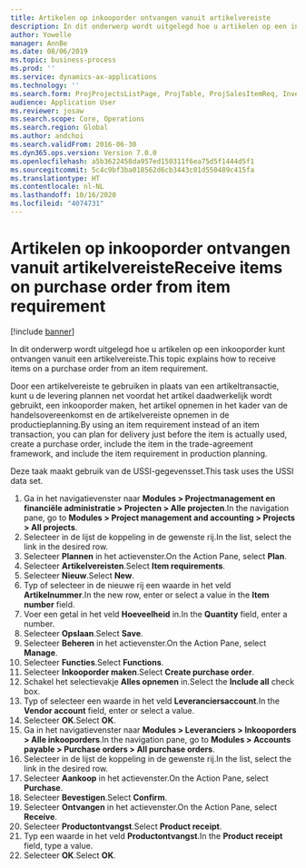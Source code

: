 ```yaml
---
title: Artikelen op inkooporder ontvangen vanuit artikelvereiste
description: In dit onderwerp wordt uitgelegd hoe u artikelen op een inkooporder kunt ontvangen vanuit een artikelvereiste.
author: Yowelle
manager: AnnBe
ms.date: 08/06/2019
ms.topic: business-process
ms.prod: ''
ms.service: dynamics-ax-applications
ms.technology: ''
ms.search.form: ProjProjectsListPage, ProjTable, ProjSalesItemReq, InventItemIdLookupSimple, PurchCreateFromSalesOrder, VendAccountItemLookup, PurchTable, PurchEditLines
audience: Application User
ms.reviewer: josaw
ms.search.scope: Core, Operations
ms.search.region: Global
ms.author: andchoi
ms.search.validFrom: 2016-06-30
ms.dyn365.ops.version: Version 7.0.0
ms.openlocfilehash: a5b3622458da957ed150311f6ea75d5f1444d5f1
ms.sourcegitcommit: 5c4c9bf3ba018562d6cb3443c01d550489c415fa
ms.translationtype: HT
ms.contentlocale: nl-NL
ms.lasthandoff: 10/16/2020
ms.locfileid: "4074731"
---
```

# <a name="receive-items-on-purchase-order-from-item-requirement"></a><span data-ttu-id="9e063-103">Artikelen op inkooporder ontvangen vanuit artikelvereiste</span><span class="sxs-lookup"><span data-stu-id="9e063-103">Receive items on purchase order from item requirement</span></span>

[!include [banner](../../includes/banner.md)]

<span data-ttu-id="9e063-104">In dit onderwerp wordt uitgelegd hoe u artikelen op een inkooporder kunt ontvangen vanuit een artikelvereiste.</span><span class="sxs-lookup"><span data-stu-id="9e063-104">This topic explains how to receive items on a purchase order from an item requirement.</span></span>

<span data-ttu-id="9e063-105">Door een artikelvereiste te gebruiken in plaats van een artikeltransactie, kunt u de levering plannen net voordat het artikel daadwerkelijk wordt gebruikt, een inkooporder maken, het artikel opnemen in het kader van de handelsovereenkomst en de artikelvereiste opnemen in de productieplanning.</span><span class="sxs-lookup"><span data-stu-id="9e063-105">By using an item requirement instead of an item transaction, you can plan for delivery just before the item is actually used, create a purchase order, include the item in the trade-agreement framework, and include the item requirement in production planning.</span></span> 

<span data-ttu-id="9e063-106">Deze taak maakt gebruik van de USSI-gegevensset.</span><span class="sxs-lookup"><span data-stu-id="9e063-106">This task uses the USSI data set.</span></span>

1. <span data-ttu-id="9e063-107">Ga in het navigatievenster naar **Modules > Projectmanagement en financiële administratie > Projecten > Alle projecten**.</span><span class="sxs-lookup"><span data-stu-id="9e063-107">In the navigation pane, go to **Modules > Project management and accounting > Projects > All projects**.</span></span>
2. <span data-ttu-id="9e063-108">Selecteer in de lijst de koppeling in de gewenste rij.</span><span class="sxs-lookup"><span data-stu-id="9e063-108">In the list, select the link in the desired row.</span></span>
3. <span data-ttu-id="9e063-109">Selecteer **Plannen** in het actievenster.</span><span class="sxs-lookup"><span data-stu-id="9e063-109">On the Action Pane, select **Plan**.</span></span>
4. <span data-ttu-id="9e063-110">Selecteer **Artikelvereisten**.</span><span class="sxs-lookup"><span data-stu-id="9e063-110">Select **Item requirements**.</span></span>
5. <span data-ttu-id="9e063-111">Selecteer **Nieuw**.</span><span class="sxs-lookup"><span data-stu-id="9e063-111">Select **New**.</span></span>
6. <span data-ttu-id="9e063-112">Typ of selecteer in de nieuwe rij een waarde in het veld **Artikelnummer**.</span><span class="sxs-lookup"><span data-stu-id="9e063-112">In the new row, enter or select a value in the **Item number** field.</span></span>
7. <span data-ttu-id="9e063-113">Voer een getal in het veld **Hoeveelheid** in.</span><span class="sxs-lookup"><span data-stu-id="9e063-113">In the **Quantity** field, enter a number.</span></span>
8. <span data-ttu-id="9e063-114">Selecteer **Opslaan**.</span><span class="sxs-lookup"><span data-stu-id="9e063-114">Select **Save**.</span></span>
9. <span data-ttu-id="9e063-115">Selecteer **Beheren** in het actievenster.</span><span class="sxs-lookup"><span data-stu-id="9e063-115">On the Action Pane, select **Manage**.</span></span>
10. <span data-ttu-id="9e063-116">Selecteer **Functies**.</span><span class="sxs-lookup"><span data-stu-id="9e063-116">Select **Functions**.</span></span>
11. <span data-ttu-id="9e063-117">Selecteer **Inkooporder maken**.</span><span class="sxs-lookup"><span data-stu-id="9e063-117">Select **Create purchase order**.</span></span>
12. <span data-ttu-id="9e063-118">Schakel het selectievakje **Alles opnemen** in.</span><span class="sxs-lookup"><span data-stu-id="9e063-118">Select the **Include all** check box.</span></span>
13. <span data-ttu-id="9e063-119">Typ of selecteer een waarde in het veld **Leveranciersaccount**.</span><span class="sxs-lookup"><span data-stu-id="9e063-119">In the **Vendor account** field, enter or select a value.</span></span>
14. <span data-ttu-id="9e063-120">Selecteer **OK**.</span><span class="sxs-lookup"><span data-stu-id="9e063-120">Select **OK**.</span></span>
15. <span data-ttu-id="9e063-121">Ga in het navigatievenster naar **Modules > Leveranciers > Inkooporders > Alle inkooporders**.</span><span class="sxs-lookup"><span data-stu-id="9e063-121">In the navigation pane, go to **Modules > Accounts payable > Purchase orders > All purchase orders**.</span></span>
16. <span data-ttu-id="9e063-122">Selecteer in de lijst de koppeling in de gewenste rij.</span><span class="sxs-lookup"><span data-stu-id="9e063-122">In the list, select the link in the desired row.</span></span>
17. <span data-ttu-id="9e063-123">Selecteer **Aankoop** in het actievenster.</span><span class="sxs-lookup"><span data-stu-id="9e063-123">On the Action Pane, select **Purchase**.</span></span>
18. <span data-ttu-id="9e063-124">Selecteer **Bevestigen**.</span><span class="sxs-lookup"><span data-stu-id="9e063-124">Select **Confirm**.</span></span>
19. <span data-ttu-id="9e063-125">Selecteer **Ontvangen** in het actievenster.</span><span class="sxs-lookup"><span data-stu-id="9e063-125">On the Action Pane, select **Receive**.</span></span>
20. <span data-ttu-id="9e063-126">Selecteer **Productontvangst**.</span><span class="sxs-lookup"><span data-stu-id="9e063-126">Select **Product receipt**.</span></span>
21. <span data-ttu-id="9e063-127">Typ een waarde in het veld **Productontvangst**.</span><span class="sxs-lookup"><span data-stu-id="9e063-127">In the **Product receipt** field, type a value.</span></span>
22. <span data-ttu-id="9e063-128">Selecteer **OK**.</span><span class="sxs-lookup"><span data-stu-id="9e063-128">Select **OK**.</span></span>

